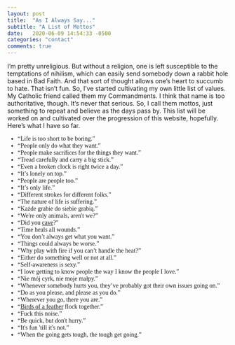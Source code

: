 ```yaml
---
layout: post
title:  "As I Always Say..."
subtitle: "A List of Mottos"
date:   2020-06-09 14:54:33 -0500
categories: "contact"
comments: true
---
```


I’m pretty unreligious. But without a religion, one is left susceptible to the temptations of nihilism, which can easily send somebody down a rabbit hole based in Bad Faith. And that sort of thought allows one’s heart to succumb to hate. That isn’t fun. So, I’ve started cultivating my own little list of values. My Catholic friend called them my Commandments. I think that name is too authoritative, though. It’s never that serious. So, I call them mottos, just something to repeat and believe as the days pass by. This list will be worked on and cultivated over the progression of this website, hopefully. Here’s what I have so far. <!-- more -->

<ul style="font-family: gentle;"><li>“Life is too short to be boring.”</li>
<li>“People only do what they want.”</li>
<li>“People make sacrifices for the things they want.”</li>
<li>“Tread carefully and carry a big stick.”</li>
<li>“Even a broken clock is right twice a day.”</li>
<li>“It’s lonely on top.”</li>
<li>“People are people too.”</li>
<li>“It’s only life.”</li>
<li>“Different strokes for different folks.”</li>
<li>“The nature of life is suffering.”</li>
<li>“Każde grabie do siebie grabią.”</li>
<li>“We're only animals, aren't we?”</li>
<li>“Did you <a href="/self-care/2019/07/10/on-desire/">cave</a>?"</li>
<li>“Time heals all wounds.”</li>
<li>“You don’t always get what you want.”</li>
<li>“Things could always be worse.”</li>
<li>”Why play with fire if you can’t handle the heat?”</li>
<li>“Either do something well or not at all.”</li>
<li>“Self-awareness is sexy.”</li>
<li>“I love getting to know people the way I know the people I love.”</li>
<li>“Nie mój cyrk, nie moje małpy.”</li>
<li>“Whenever somebody hurts you, they’ve probably got their own issues going on.”</li>
<li>“Do as you please, and please as you do.”</li>
<li>“Wherever you go, there you are.”</li>
<li>“<a href="https://en.wiktionary.org/wiki/birds_of_a_feather_flock_together#Synonyms" target="_blank">Birds of a feather</a> flock together.”</li>
<li>“Fuck this noise.”</li>
<li>“Be quick, but don't hurry.”</li>
<li>“It's fun 'till it's not.”</li>
<li>“When the going gets tough, the tough get going.”</li>
</ul>
